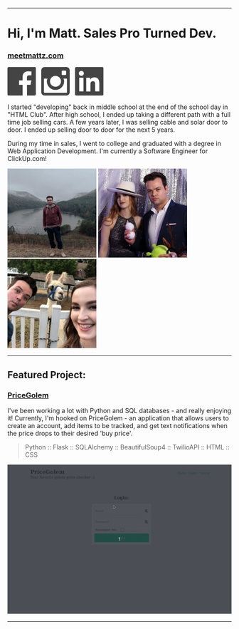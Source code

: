 ___
# Hi, I'm Matt. Sales Pro Turned Dev.
### <a href="https://meetmattz.com" target="_blank">meetmattz.com</a>

<p>
<a href="https://www.facebook.com/mattzenittini" target="_blank"><img src="images/fb.svg" alt="Facebook Icon" /></a>&nbsp;&nbsp;
<a href="https://www.instagram.com/matthewzenittini" target="_blank"><img src="images/ig.svg" alt="Instagram Icon" /></a>&nbsp;&nbsp;
<a href="https://www.linkedin.com/in/matthew-zenittini-61482466/" target="_blank"><img src="images/li.svg" alt="LinkedIn Icon" /></a>
</p>

I started "developing" back in middle school at the end of the school day in "HTML Club". After high school, I ended up taking a different path with a full time job selling cars. A few years later, I was selling cable and solar door to door. I ended up selling door to door for the next 5 years.

During my time in sales, I went to college and graduated with a degree in Web Application Development. I'm currently a Software Engineer for ClickUp.com!
<p>
<img class="instagram-image" src="images/1.jpg" alt="Selfie in the Mountains" width="200">
<img class="instagram-image" src="images/3.jpg" alt="Picture from our photobooth :)!" width="200">
<img class="instagram-image" src="images/2.jpg" alt="Lindsay, llama, and myself." width="200">
</p>

___
## Featured Project:
### <a href="https://github.com/mattz89/pricegolem">PriceGolem</a>
I've been working a lot with Python and SQL databases - and really enjoying it! Currently, I'm hooked on PriceGolem - an application that allows users to create an account, add items to be tracked, and get text notifications when the price drops to their desired 'buy price'. 
> Python :: Flask :: SQLAlchemy :: BeautifulSoup4 :: TwilioAPI :: HTML :: CSS

![gif-of-pricegolem-web-application](images/pricegolem.gif)
___

